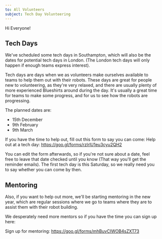 ```yaml
---
to: All Volunteers
subject: Tech Day Volunteering
---
```


Hi Everyone!

## Tech Days

We've scheduled some tech days in Southampton, which will also be the dates for potential tech days in London. (The London tech days will only happen if enough teams express interest).

Tech days are days when we as volunteers make ourselves available to teams to help them out with their robots.
These days are great for people new to volunteering, as they're very relaxed, and there are usually plenty of more experienced Blueshirts around during the day. It's usually a great time for teams to make some progress, and for us to see how the robots are progressing.

The planned dates are:

- 15th December
- 9th February
- 9th March

If you have the time to help out, fill out this form to say you can come:
Help out at a tech day: https://goo.gl/forms/rzlrlU1eu3cyu2QH2

You can edit the form afterwards, so if you're not sure about a date, feel free to leave that date checked until you know (That way you'll get the reminder emails). The first tech day is this Saturday, so we really need you to say whether you can come by then.


## Mentoring

Also, if you want to help out more, we'll be starting mentoring in the new year, which are regular sessions where we go to teams where they are to assist them with their robot building.

We desperately need more mentors so if you have the time you can sign up here: 

Sign up for mentoring: https://goo.gl/forms/mhBuvCIWOB4sZXT73
